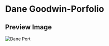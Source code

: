 # Dane Goodwin-Porfolio

## Preview Image

![Dane Port](https://user-images.githubusercontent.com/28485791/61222529-2c422a00-a71b-11e9-9be2-1b4db77992df.jpg)
